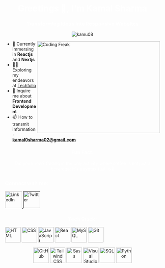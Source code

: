   <h1 align="center" style="color: white;">Greetings 👋, I'm Kamal Sharma</h1>
  <h3 align="center" style="color: white;">Transforming Ideas into Responsive Websites  </h3>

  <p align="center"> 
    <img src="https://komarev.com/ghpvc/?username=kamu08&label=Profile%20views&color=0e75b6&style=flat" alt="kamu08"/>
  </p>

  <img align="right" src="https://cdn.dribbble.com/users/1059583/screenshots/4171367/coding-freak.gif" alt="Coding Freak" width="400" height="300">

  - 🌱 Currently immersing in **Reactjs** and **Nextjs**
  - 👨‍💻 Exploring my endeavors at [Techfolio](https://portfoliokml.netlify.app/)
  - 💬 Inquire me about **Frontend Development**
  - 📫 How to transmit information: **kamal0sharma02@gmail.com**

<h3 align="center" style="color: white;">Fun Fact:</h3>
  <p align="center" style="color: white;"> 
    Did you know? Coding is the only activity where coffee is not just a beverage; it's a syntax fuel! ☕🚀
  </p>
  
  <h3 align="left" style="color: white;">Connect with me:</h3>
  <p align="left">
<a href="https://www.linkedin.com/in/kamal-sharma-2a654a191/" target="_blank">
  <img src="https://github.com/Kamu08/Kamu08/assets/87929852/0c045a00-874d-4a13-925e-9f711880564c" alt="LinkedIn" height="55" width="55" />
  </a>
  <a href="" target="">
  <img src="https://github.com/Kamu08/Kamu08/assets/87929852/fed37b40-434a-4a16-9fcd-11cbe499320d" alt="Twitter" height="55" width="55" />
</a>
  </p>

  <h3 align="center" style="color: white;">Tech Stack:</h3>
<p align="left">
  <img src="https://github.com/Kamu08/Kamu08/assets/87929852/b0e8b7aa-6411-4802-bef4-520a7fb860f4" width="50" height="50" alt="HTML" title="HTML5" />
  <img src="https://github.com/Kamu08/Kamu08/assets/87929852/9c15d07f-42de-432f-b052-b774f0e6fca2" width="50" height="50" alt="CSS" title="CSS3" />
  <img src="https://github.com/Kamu08/Kamu08/assets/87929852/6e47088a-79b8-48c9-a9e1-248dc2bdac7c" width="50" height="50" alt="JavaScript" title="JavaScript" />
  <img src="https://github.com/Kamu08/Kamu08/assets/87929852/c9bbc723-ecf7-4a89-8e9e-c00656a76787" width="50" height="50" alt="React" title="React" />
  <img src="https://github.com/Kamu08/Kamu08/assets/87929852/89701c16-5bfd-42b9-bbfb-6c7bfa1de364" width="50" height="50" alt="MySQL" title="MySQL" />
  <img src="https://github.com/Kamu08/Kamu08/assets/87929852/e709c92b-760e-4659-8e72-e877d253b966" width="50" height="50" alt="Git" title="Git" />
</p>

<p align="center">
  <img src="https://github.com/Kamu08/Kamu08/assets/87929852/8cebf4ae-40d5-4714-b6b5-ff2ec8640cd9" width="50" height="50" alt="GitHub" title="GitHub" />
  <img src="https://github.com/Kamu08/Kamu08/assets/87929852/0be9fc73-2773-4e47-bbd6-dabe165a27cd" width="50" height="50" alt="Tailwind CSS" title="Tailwind CSS" />
  <img src="https://github.com/Kamu08/Kamu08/assets/87929852/5d02abae-2f1a-47a5-a01b-ba6cb3a08b94" width="50" height="50" alt="Sass" title="Sass" />
  <img src="https://github.com/Kamu08/Kamu08/assets/87929852/23ded90d-61b5-4258-ac09-eb8d45165cae" width="50" height="50" alt="Visual Studio Code" title="Visual Studio Code" />
  <img src="https://github.com/Kamu08/Kamu08/assets/87929852/3f503ea8-3623-408a-b553-522abffd2e89" width="50" height="50" alt="SQL" title="SQL" />
  <img src="https://github.com/Kamu08/Kamu08/assets/87929852/8c5d6cf5-a70e-4fc6-8363-917eb66186c8" width="50" height="50" alt="Python" title="Python" />
</p>
</div>
